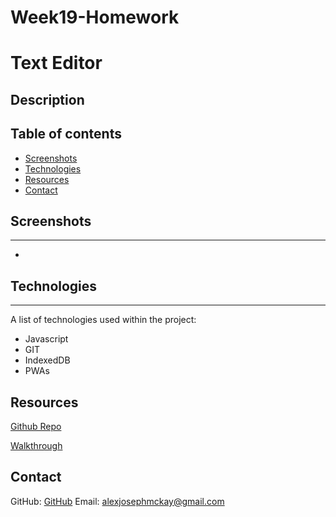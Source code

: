 # Week19-Homework

# Text Editor

## Description 



## Table of contents 

- [Screenshots](#screenshots) 
- [Technologies](#technologies) 
- [Resources](#resources) 
- [Contact](#contact)
  
## Screenshots 
---
*
[]()

## Technologies
***
A list of technologies used within the project:

- Javascript
- GIT
- IndexedDB
- PWAs
  
## Resources

[Github Repo](https://github.com/mckayjalex/social-network)

[Walkthrough](https://youtu.be/1rdmgJouc8c)

## Contact

GitHub: [GitHub](https://github.com/mckayjalex) Email: [alexjosephmckay@gmail.com](alexjosephmckay@gmail.com)